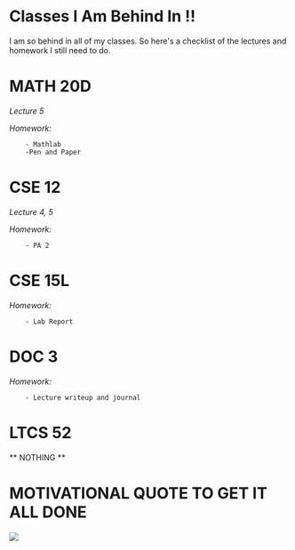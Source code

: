 # Classes I Am Behind In !!
I am so behind in all of my classes. 
So here's a checklist of the lectures and homework I still need to do.

# MATH 20D 

*Lecture 5* 

*Homework:*

        - Mathlab 
        -Pen and Paper
        
# CSE 12 

*Lecture 4, 5* 

*Homework:*

        - PA 2
        
# CSE 15L

*Homework:*

        - Lab Report
        
# DOC 3

*Homework:* 

        - Lecture writeup and journal

# LTCS 52

** NOTHING **

# MOTIVATIONAL QUOTE TO GET IT ALL DONE 
![](https://www.goalcast.com/wp-content/uploads/2020/12/Inspirational-Quotes-from-The-Office.jpg)


